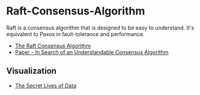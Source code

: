 # Raft-Consensus-Algorithm
Raft is a consensus algorithm that is designed to be easy to understand. It's equivalent to Paxos in fault-tolerance and performance.


* [The Raft Consensus Algorithm](https://raft.github.io/)
* [Paper - In Search of an Understandable Consensus Algorithm](https://raft.github.io/raft.pdf)

## Visualization

* [The Secret Lives of Data](http://thesecretlivesofdata.com/raft/)
